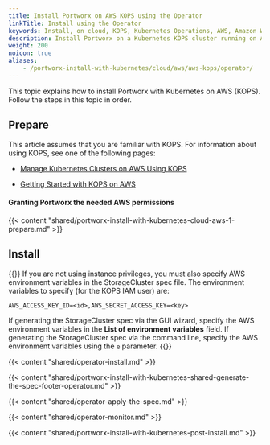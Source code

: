 ```yaml
---
title: Install Portworx on AWS KOPS using the Operator
linkTitle: Install using the Operator
keywords: Install, on cloud, KOPS, Kubernetes Operations, AWS, Amazon Web Services, Kubernetes, k8s
description: Install Portworx on a Kubernetes KOPS cluster running on AWS.
weight: 200
noicon: true
aliases:
    - /portworx-install-with-kubernetes/cloud/aws/aws-kops/operator/
---
```


This topic explains how to install Portworx with Kubernetes on AWS (KOPS). Follow the steps in this topic in order.

## Prepare

This article assumes that you are familiar with KOPS. For information about using KOPS, see one of the following pages:

* [Manage Kubernetes Clusters on AWS Using KOPS](https://aws.amazon.com/blogs/compute/kubernetes-clusters-aws-kops/)

* [Getting Started with KOPS on AWS](https://github.com/kubernetes/kops/blob/master/docs/getting_started/aws.md)

#### Granting Portworx the needed AWS permissions

{{< content "shared/portworx-install-with-kubernetes-cloud-aws-1-prepare.md" >}}

## Install

{{<info>}}
If you are not using instance privileges, you must also specify AWS environment variables in the StorageCluster spec file. The environment variables to specify \(for the KOPS IAM user\) are:

`AWS_ACCESS_KEY_ID=<id>,AWS_SECRET_ACCESS_KEY=<key>`

If generating the StorageCluster spec via the GUI wizard, specify the AWS environment variables in the **List of environment variables** field. If generating the StorageCluster spec via the command line, specify the AWS environment variables using the `e` parameter.
{{</info>}}

{{< content "shared/operator-install.md" >}}

{{< content "shared/portworx-install-with-kubernetes-shared-generate-the-spec-footer-operator.md" >}}

{{< content "shared/operator-apply-the-spec.md" >}}

{{< content "shared/operator-monitor.md" >}}

{{< content "shared/portworx-install-with-kubernetes-post-install.md" >}}
